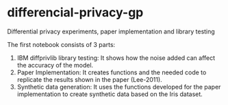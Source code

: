 # differencial-privacy-gp
Differential privacy experiments, paper implementation and library testing 

The first notebook consists of 3 parts:
1. IBM diffprivlib library testing: It shows how the noise added can affect the accuracy of the model.
2. Paper Implementation: It creates functions and the needed code to replicate the results shown in the paper (Lee-2011).
3. Synthetic data generation: It uses the functions developed for the paper implementation to create synthetic data based on the Iris dataset.

